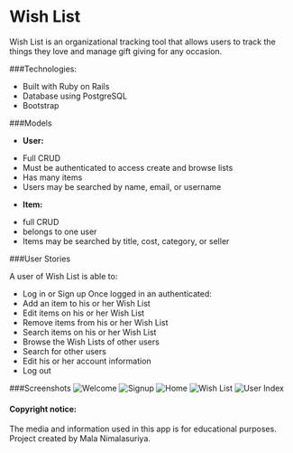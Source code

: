 # Wish List

Wish List is an organizational tracking tool that allows users to track the things they love and manage gift giving for any occasion.

###Technologies:
* Built with Ruby on Rails
* Database using PostgreSQL
* Bootstrap

###Models
* **User:**
- Full CRUD
- Must be authenticated to access create and browse lists
- Has many items
- Users may be searched by name, email, or username

* **Item:**
- full CRUD
- belongs to one user
- Items may be searched by title, cost, category, or seller


###User Stories

A user of Wish List is able to:
  * Log in or Sign up
Once logged in an authenticated:
  * Add an item to his or her Wish List
  * Edit items on his or her Wish List
  * Remove items from his or her Wish List
  * Search items on his or her Wish List
  * Browse the Wish Lists of other users
  * Search for other users
  * Edit his or her account information
  * Log out

###Screenshots
![Welcome](http://imgur.com/fpXYWG2.png)
![Signup](http://imgur.com/ooGEKk3.png)
![Home](http://imgur.com/0nLJ8gl.png)
![Wish List](http://imgur.com/xGofMYe.png)
![User Index](http://imgur.com/A22AIkG.png)


#### Copyright notice:

The media and information used in this app is for educational purposes. Project created by Mala Nimalasuriya.
